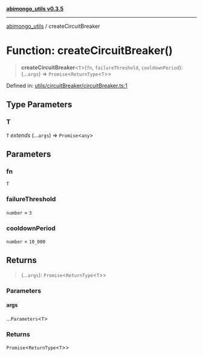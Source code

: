 [**abimongo_utils v0.3.5**](../README.md)

***

[abimongo_utils](../README.md) / createCircuitBreaker

# Function: createCircuitBreaker()

> **createCircuitBreaker**\<`T`\>(`fn`, `failureThreshold`, `cooldownPeriod`): (...`args`) => `Promise`\<`ReturnType`\<`T`\>\>

Defined in: [utils/circuitBreaker/circuitBreaker.ts:1](https://github.com/NodEm9/abimongo_utils/blob/62e08380578108b0497622fb9a13efb3beac383a/src/utils/circuitBreaker/circuitBreaker.ts#L1)

## Type Parameters

### T

`T` *extends* (...`args`) => `Promise`\<`any`\>

## Parameters

### fn

`T`

### failureThreshold

`number` = `3`

### cooldownPeriod

`number` = `10_000`

## Returns

> (...`args`): `Promise`\<`ReturnType`\<`T`\>\>

### Parameters

#### args

...`Parameters`\<`T`\>

### Returns

`Promise`\<`ReturnType`\<`T`\>\>
